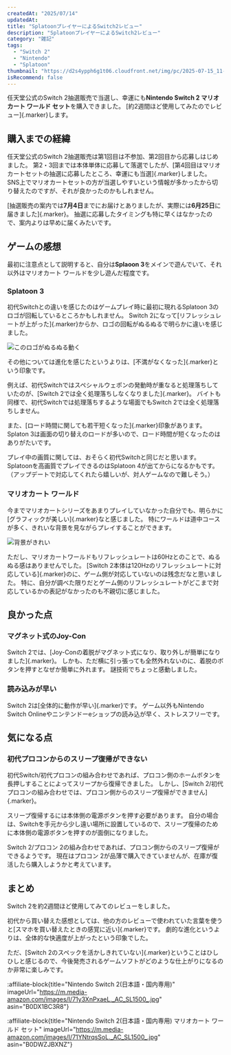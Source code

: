 ```yaml
---
createdAt: "2025/07/14"
updatedAt:
title: "SplatoonプレイヤーによるSwitch2レビュー"
description: "SplatoonプレイヤーによるSwitch2レビュー"
category: "雑記"
tags:
  - "Switch 2"
  - "Nintendo"
  - "Splatoon"
thumbnail: "https://d2s4ypph6g1t06.cloudfront.net/img/pc/2025-07-15_11-10-58_s8t5fssa.webp"
isRecommend: false
---
```


任天堂公式のSwitch 2抽選販売で当選し、幸運にも**Nintendo Switch 2 マリオカート ワールド セット**を購入できました。
[約2週間ほど使用してみたのでレビュー]{.marker}します。

## 購入までの経緯

任天堂公式のSwitch 2抽選販売は第1回目は不参加、第2回目から応募しはじめました。
第2・3回までは本体単体に応募して落選でしたが、[第4回目はマリオカートセットの抽選に応募したところ、幸運にも当選]{.marker}しました。
SNS上でマリオカートセットの方が当選しやすいという情報が多かったから切り替えたのですが、それが良かったのかもしれません。

[抽選販売の案内では**7月4日**までにお届けとありましたが、実際には**6月25日**に届きました]{.marker}。
抽選に応募したタイミングも特に早くはなかったので、案内よりは早めに届くみたいです。

## ゲームの感想

最初に注意点として説明すると、自分は**Splaoon 3**をメインで遊んでいて、それ以外はマリオカート ワールドを少し遊んだ程度です。

### Splatoon 3

初代Switchとの違いを感じたのはゲームプレイ時に最初に現れるSplatoon 3のロゴが回転しているところかもしれません。
Switch 2になって[リフレッシュレートが上がった]{.marker}からか、ロゴの回転がぬるぬるで明らかに違いを感じました。

![このロゴがぬるぬる動く](https://d2s4ypph6g1t06.cloudfront.net/img/pc/2025-07-15_11-10-58_swbg20up.webp)

その他については進化を感じたというよりは、[不満がなくなった]{.marker}という印象です。

例えば、初代Switchではスペシャルウェポンの発動時が重なると処理落ちしていたのが、[Switch 2では全く処理落ちしなくなりました]{.marker}。
バイトも同様で、初代Switchでは処理落ちするような場面でもSwitch 2では全く処理落ちしません。

また、[ロード時間に関しても若干短くなった]{.marker}印象があります。
Splaton 3は画面の切り替えのロードが多いので、ロード時間が短くなったのはありがたいです。

プレイ中の画質に関しては、おそらく初代Switchと同じだと思います。
Splatoonを高画質でプレイできるのはSplatoon 4が出てからになるかもです。
（アップデートで対応してくれたら嬉しいが、対人ゲームなので難しそう。）

### マリオカート ワールド

今までマリオカートシリーズをあまりプレイしていなかった自分でも、明らかに[グラフィックが美しい]{.marker}なと感じました。
特にワールドは道中コースが多く、きれいな背景を見ながらプレイすることができます。

![背景がきれい](https://d2s4ypph6g1t06.cloudfront.net/img/pc/2025-07-15_11-10-58_swu5wahl.webp)

ただし、マリオカートワールドもリフレッシュレートは60Hzとのことで、ぬるぬる感はありませんでした。
[Switch 2本体は120Hzのリフレッシュレートに対応している]{.marker}のに、ゲーム側が対応していないのは残念だなと思いました。
特に、自分が調べた限りだとゲーム側のリフレッシュレートがどこまで対応しているかの表記がなかったのも不親切に感じました。

## 良かった点

### マグネット式のJoy-Con

Switch 2では、[Joy-Conの着脱がマグネット式になり、取り外しが簡単になりました]{.marker}。
しかも、ただ横に引っ張っても全然外れないのに、着脱のボタンを押すとなぜか簡単に外れます。
謎技術でちょっと感動しました。

### 読み込みが早い

Switch 2は[全体的に動作が早い]{.marker}です。
ゲーム以外もNintendo Switch Onlineやニンテンドーeショップの読み込が早く、ストレスフリーです。

## 気になる点

### 初代プロコンからのスリープ復帰ができない

初代Switch/初代プロコンの組み合わせであれば、プロコン側のホームボタンを長押しすることによってスリープから復帰できました。
しかし、[Switch 2/初代プロコンの組み合わせでは、プロコン側からのスリープ復帰ができません]{.marker}。

スリープ復帰するには本体側の電源ボタンを押す必要があります。
自分の場合は、Switchを手元から少し遠い場所に設置しているので、スリープ復帰のために本体側の電源ボタンを押すのが面倒になりました。

Switch 2/プロコン 2の組み合わせであれば、プロコン側からのスリープ復帰ができるようです。
現在はプロコン 2が品薄で購入できていませんが、在庫が復活したら購入しようかと考えています。

## まとめ

Switch 2を約2週間ほど使用してみてのレビューをしました。

初代から買い替えた感想としては、他の方のレビューで使われていた言葉を使うと[スマホを買い替えたときの感覚に近い]{.marker}です。
劇的な進化というよりは、全体的な快適度が上がったという印象でした。

ただ、[Switch 2のスペックを活かしきれていない]{.marker}ということはひしひしと感じるので、今後発売されるゲームソフトがどのような仕上がりになるのか非常に楽しみです。

:affiliate-block{title="Nintendo Switch 2(日本語・国内専用)" imageUrl="https://m.media-amazon.com/images/I/71y3XnPxaeL._AC_SL1500_.jpg" asin="B0DX1BC3R8"}

:affiliate-block{title="Nintendo Switch 2(日本語・国内専用) マリオカート ワールド セット" imageUrl="https://m.media-amazon.com/images/I/71YNtrqsSoL._AC_SL1500_.jpg" asin="B0DWZJBXNZ"}
